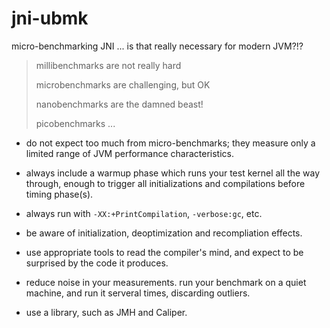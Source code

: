# jni-ubmk #

micro-benchmarking JNI ... is that really necessary for modern JVM?!?

> millibenchmarks are not really hard
> 
> microbenchmarks are challenging, but OK
> 
> nanobenchmarks are the damned beast!
> 
> picobenchmarks ...

* do not expect too much from micro-benchmarks; they measure only a limited
  range of JVM performance characteristics.

* always include a warmup phase which runs your test kernel all the way
  through, enough to trigger all initializations and compilations before
  timing phase(s).

* always run with `-XX:+PrintCompilation`, `-verbose:gc`, etc.

* be aware of initialization, deoptimization and recompliation effects.

* use appropriate tools to read the compiler's mind, and expect to be surprised
  by the code it produces.

* reduce noise in your measurements. run your benchmark on a quiet machine, and
  run it serveral times, discarding outliers.

* use a library, such as JMH and Caliper.

